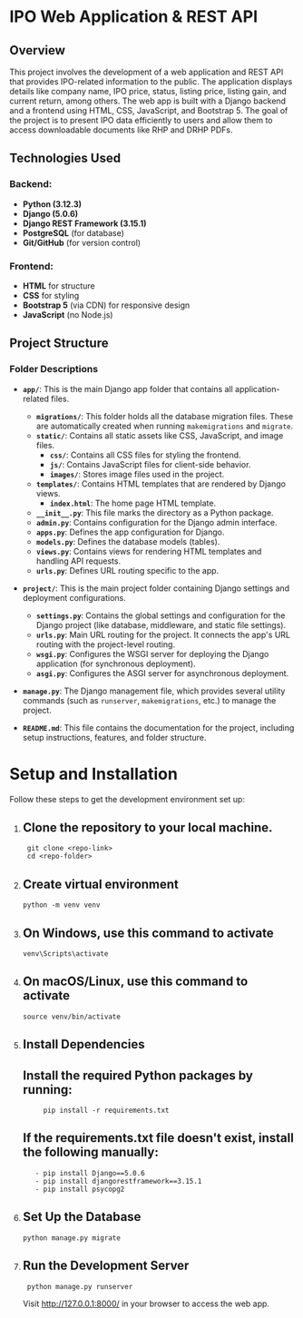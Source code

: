 # IPO Web Application & REST API

## Overview

This project involves the development of a web application and REST API that provides IPO-related information to the public. The application displays details like company name, IPO price, status, listing price, listing gain, and current return, among others. The web app is built with a Django backend and a frontend using HTML, CSS, JavaScript, and Bootstrap 5. The goal of the project is to present IPO data efficiently to users and allow them to access downloadable documents like RHP and DRHP PDFs.

## Technologies Used

### Backend:
- **Python (3.12.3)**
- **Django (5.0.6)**
- **Django REST Framework (3.15.1)**
- **PostgreSQL** (for database)
- **Git/GitHub** (for version control)

### Frontend:
- **HTML** for structure
- **CSS** for styling
- **Bootstrap 5** (via CDN) for responsive design
- **JavaScript** (no Node.js)
  
## Project Structure
### Folder Descriptions

- **`app/`**: This is the main Django app folder that contains all application-related files.
  - **`migrations/`**: This folder holds all the database migration files. These are automatically created when running `makemigrations` and `migrate`.
  - **`static/`**: Contains all static assets like CSS, JavaScript, and image files.
    - **`css/`**: Contains all CSS files for styling the frontend.
    - **`js/`**: Contains JavaScript files for client-side behavior.
    - **`images/`**: Stores image files used in the project.
  - **`templates/`**: Contains HTML templates that are rendered by Django views.
    - **`index.html`**: The home page HTML template.
  - **`__init__.py`**: This file marks the directory as a Python package.
  - **`admin.py`**: Contains configuration for the Django admin interface.
  - **`apps.py`**: Defines the app configuration for Django.
  - **`models.py`**: Defines the database models (tables).
  - **`views.py`**: Contains views for rendering HTML templates and handling API requests.
  - **`urls.py`**: Defines URL routing specific to the app.

- **`project/`**: This is the main project folder containing Django settings and deployment configurations.
  - **`settings.py`**: Contains the global settings and configuration for the Django project (like database, middleware, and static file settings).
  - **`urls.py`**: Main URL routing for the project. It connects the app's URL routing with the project-level routing.
  - **`wsgi.py`**: Configures the WSGI server for deploying the Django application (for synchronous deployment).
  - **`asgi.py`**: Configures the ASGI server for asynchronous deployment.

- **`manage.py`**: The Django management file, which provides several utility commands (such as `runserver`, `makemigrations`, etc.) to manage the project.

- **`README.md`**: This file contains the documentation for the project, including setup instructions, features, and folder structure.



# Setup and Installation

Follow these steps to get the development environment set up:


 1. ## Clone the repository to your local machine.
     
         git clone <repo-link>
         cd <repo-folder>
   
  2. ## Create virtual environment
         python -m venv venv
  4. ## On Windows, use this command to activate
   
         venv\Scripts\activate
  
  5. ## On macOS/Linux, use this command to activate
         source venv/bin/activate

  6. ## Install Dependencies
     ## Install the required Python packages by running:
              pip install -r requirements.txt
     ## If the requirements.txt file doesn't exist, install the following manually:
            - pip install Django==5.0.6
            - pip install djangorestframework==3.15.1
            - pip install psycopg2
  7. ## Set Up the Database
         python manage.py migrate
  8. ## Run the Development Server
          python manage.py runserver
     
     Visit http://127.0.0.1:8000/ in your browser to access the web app.







